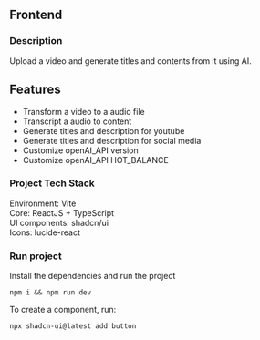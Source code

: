 ##  Frontend

### Description
Upload a video and generate titles and contents from it using AI.

## Features
- Transform a video to a audio file
- Transcript a audio to content
- Generate titles and description for youtube
- Generate titles and description for social media
- Customize openAI_API version
- Customize openAI_API HOT_BALANCE 

### Project Tech Stack
Environment: Vite <br />
Core: ReactJS + TypeScript <br />
UI components: shadcn/ui <br />
Icons: lucide-react

### Run project

Install the dependencies and run the project
```
npm i && npm run dev
```

To create a component, run: <br />
```
npx shadcn-ui@latest add button
```
